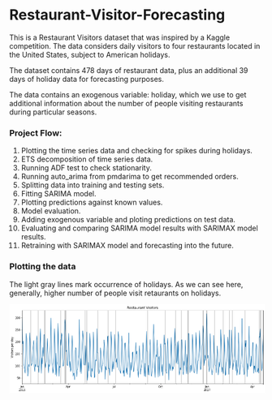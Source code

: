 # Restaurant-Visitor-Forecasting

This is a Restaurant Visitors dataset that was inspired by a Kaggle competition. The data considers daily visitors to four restaurants located in the United States, subject to American holidays. 

The dataset contains 478 days of restaurant data, plus an additional 39 days of holiday data for forecasting purposes.

The data contains an exogenous variable: holiday, which we use to get additional information about the number of people visiting restaurants during particular seasons.

### Project Flow:

<ol>
 <li>Plotting the time series data and checking for spikes during holidays.</li>
 <li>ETS decomposition of time series data.</li>
 <li>Running ADF test to check stationarity.</li>
 <li>Running auto_arima from pmdarima to get recommended orders.</li>
 <li>Splitting data into training and testing sets.</li>
 <li>Fitting SARIMA model.</li>
 <li>Plotting predictions against known values.</li>
 <li>Model evaluation.</li>
 <li>Adding exogenous variable and ploting predictions on test data.</li>
 <li>Evaluating and comparing SARIMA model results with SARIMAX model results.</li>
 <li>Retraining with SARIMAX model and forecasting into the future.</li>
</ol>

### Plotting the data

The light gray lines mark occurrence of holidays.
As we can see here, generally, higher number of people visit retaurants on holidays.

<img src="restaurant_visitor_spikes.png" alt="Data"/>


 
